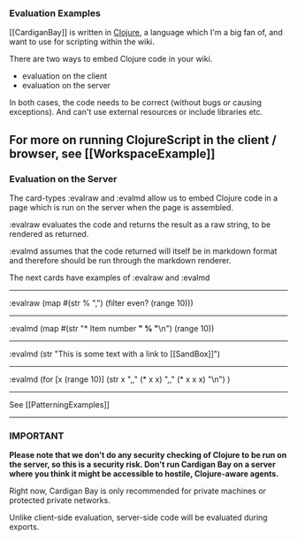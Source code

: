 
### Evaluation Examples

[[CardiganBay]] is written in [Clojure](https://clojure.org/), a language which I'm a big fan of, and want to use for scripting within the wiki.

There are two ways to embed Clojure code in your wiki.

* evaluation on the client
* evaluation on the server

In both cases, the code needs to be correct (without bugs or causing exceptions). And can't use external resources or include libraries etc.

For more on running ClojureScript in the client / browser, see 
[[WorkspaceExample]]
----
### Evaluation on the Server

The card-types :evalraw and :evalmd allow us to embed Clojure code in a page which is run on the server when the page is assembled.

:evalraw evaluates the code and returns the result as a raw string, to be rendered as returned. 

:evalmd assumes that the code returned will itself be in markdown format and therefore should be run through the markdown renderer.

The next cards have examples of :evalraw and :evalmd

----
:evalraw
(map 
  #(str % ",") 
  (filter even? (range 10)))

----
:evalmd
(map #(str "* Item number **" % "**\n") (range 10))

----
:evalmd
(str "This is some text with a link to [[SandBox]]")

----
:evalmd
(for [x (range 10)] 
   (str x ",," (* x x) ",," (* x x x) "\n")
)


----
See [[PatterningExamples]]

----
### IMPORTANT

**Please note that we don't do any security checking of Clojure to be run on the server, so this is a security risk. Don't run Cardigan Bay on a server where you think it might be accessible to hostile, Clojure-aware agents.**

Right now, Cardigan Bay is only recommended for private machines or protected private networks.

Unlike client-side evaluation, server-side code will be evaluated during exports.

